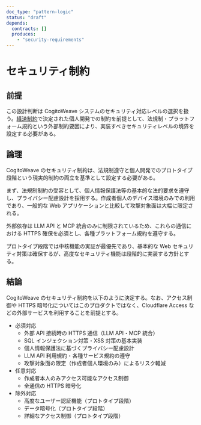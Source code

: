 ```yaml
---
doc_type: "pattern-logic"
status: "draft"
depends:
  contracts: []
  produces:
    - "security-requirements"
---
```


# セキュリティ制約

## 前提

この設計判断は CogitoWeave システムのセキュリティ対応レベルの選択を扱う。[経済制約](../02-external-environment/economic-constraints/README.md)で決定された個人開発での制約を前提として、法規制・プラットフォーム規約という外部制約要因により、実装すべきセキュリティレベルの境界を設定する必要がある。

## 論理

CogitoWeave のセキュリティ制約は、法規制遵守と個人開発でのプロトタイプ段階という現実的制約の両立を基準として設定する必要がある。

まず、法規制制約の受容として、個人情報保護法等の基本的な法的要求を遵守し、プライバシー配慮設計を採用する。作成者個人のデバイス環境のみでの利用であり、一般的な Web アプリケーションと比較して攻撃対象面は大幅に限定される。

外部依存は LLM API と MCP 統合のみに制限されているため、これらの通信における HTTPS 確保を必須とし、各種プラットフォーム規約を遵守する。

プロトタイプ段階では中核機能の実証が最優先であり、基本的な Web セキュリティ対策は確保するが、高度なセキュリティ機能は段階的に実装する方針とする。

## 結論

CogitoWeave のセキュリティ制約を以下のように決定する。なお、アクセス制御や HTTPS 暗号化についてはこのプロダクトではなく、Cloudflare Access などの外部サービスを利用することを前提とする。

<!-- FOUNDATION_BEGIN: security-requirements -->

- 必須対応
  - 外部 API 接続時の HTTPS 通信（LLM API・MCP 統合）
  - SQL インジェクション対策・XSS 対策の基本実装
  - 個人情報保護法に基づくプライバシー配慮設計
  - LLM API 利用規約・各種サービス規約の遵守
  - 攻撃対象面の限定（作成者個人環境のみ）によるリスク軽減
- 任意対応
  - 作成者本人のみアクセス可能なアクセス制御
  - 全通信の HTTPS 暗号化
- 除外対応
  - 高度なユーザー認証機能（プロトタイプ段階）
  - データ暗号化（プロトタイプ段階）
  - 詳細なアクセス制御（プロトタイプ段階）

<!-- FOUNDATION_END: security-requirements -->
